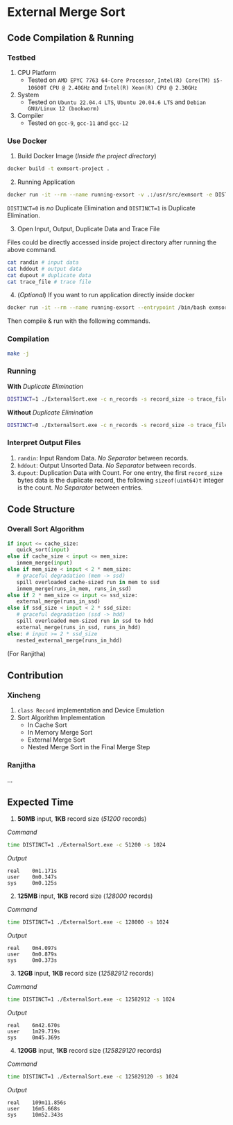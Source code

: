 # External Merge Sort

## Code Compilation & Running

### Testbed

1. CPU Platform
   - Tested on `AMD EPYC 7763 64-Core Processor`, `Intel(R) Core(TM) i5-10600T CPU @ 2.40GHz` and `Intel(R) Xeon(R) CPU @ 2.30GHz`
2. System
   - Tested on `Ubuntu 22.04.4 LTS`, `Ubuntu 20.04.6 LTS` and `Debian GNU/Linux 12 (bookworm)`
3. Compiler
   - Tested on `gcc-9`, `gcc-11` and `gcc-12`

### Use Docker

1. Build Docker Image (_Inside the project directory_)

```bash
docker build -t exmsort-project .
```

2. Running Application

```bash
docker run -it --rm --name running-exsort -v .:/usr/src/exmsort -e DISTINCT=1 exmsort-project -c n_records -s record_size -o trace_file
```

`DISTINCT=0` is _no_ Duplicate Elimination and `DISTINCT=1` is Duplicate Elimination.

3. Open Input, Output, Duplicate Data and Trace File

Files could be directly accessed inside project directory after running the above command.

```bash
cat randin # input data
cat hddout # output data
cat dupout # duplicate data
cat trace_file # trace file
```

4. (_Optional_) If you want to run application directly inside docker

```bash
docker run -it --rm --name running-exsort --entrypoint /bin/bash exmsort-project
```

Then compile & run with the following commands.

### Compilation

```bash
make -j
```

### Running

**With** _Duplicate Elimination_

```bash
DISTINCT=1 ./ExternalSort.exe -c n_records -s record_size -o trace_file
```

**Without** _Duplicate Elimination_

```bash
DISTINCT=0 ./ExternalSort.exe -c n_records -s record_size -o trace_file
```

### Interpret Output Files

1. `randin`: Input Random Data. _No Separator_ between records.
2. `hddout`: Output Unsorted Data. _No Separator_ between records.
3. `dupout`: Duplication Data with Count. For one entry, the first `record_size` bytes data is the duplicate record, the following `sizeof(uint64)t` integer is the count. _No Separator_ between entries.

## Code Structure

### Overall Sort Algorithm

```python
if input <= cache_size:
   quick_sort(input)
else if cache_size < input <= mem_size:
   inmem_merge(input)
else if mem_size < input < 2 * mem_size:
   # graceful degradation (mem -> ssd)
   spill overloaded cache-sized run in mem to ssd
   inmem_merge(runs_in_mem, runs_in_ssd)
else if 2 * mem_size <= input <= ssd_size:
   external_merge(runs_in_ssd)
else if ssd_size < input < 2 * ssd_size:
   # graceful degradation (ssd -> hdd)
   spill overloaded mem-sized run in ssd to hdd
   external_merge(runs_in_ssd, runs_in_hdd)
else: # input >= 2 * ssd_size
   nested_external_merge(runs_in_hdd)
```

(For Ranjitha)

## Contribution

### Xincheng

1. `class Record` implementation and Device Emulation
2. Sort Algorithm Implementation
   - In Cache Sort
   - In Memory Merge Sort
   - External Merge Sort
   - Nested Merge Sort in the Final Merge Step

### Ranjitha

...

## Expected Time

1. **50MB** input, **1KB** record size (_51200_ records)

_Command_

```bash
time DISTINCT=1 ./ExternalSort.exe -c 51200 -s 1024
```

_Output_

```
real    0m1.171s
user    0m0.347s
sys     0m0.125s
```

2. **125MB** input, **1KB** record size (_128000_ records)

_Command_

```bash
time DISTINCT=1 ./ExternalSort.exe -c 128000 -s 1024
```

_Output_

```
real    0m4.097s
user    0m0.879s
sys     0m0.373s
```

3. **12GB** input, **1KB** record size (_12582912_ records)

_Command_

```bash
time DISTINCT=1 ./ExternalSort.exe -c 12582912 -s 1024
```

_Output_

```
real    6m42.670s
user    1m29.719s
sys     0m45.369s
```

4. **120GB** input, **1KB** record size (_125829120_ records)

_Command_

```bash
time DISTINCT=1 ./ExternalSort.exe -c 125829120 -s 1024
```

_Output_

```
real    109m11.856s
user    16m5.668s
sys     10m52.343s
```
